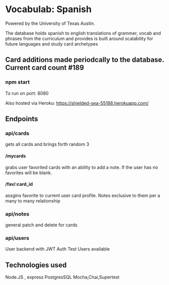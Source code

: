 # Vocabulab: Spanish
Powered by the University of Texas Austin.

The database holds spanish to english translations of grammer, vocab and phrases from the curriculum and provides is built around scalability
for future languages and study card archetypes



## Card additions made periodcally to the database. Current card count #189




### npm start 
To run on port: 8080

Also hosted via Heroku:
https://shielded-sea-55188.herokuapp.com/


## Endpoints
### api/cards
gets all cards and brings forth random 3

#### /mycards
grabs user favorited cards with an ability to add a note.  If the user has no favorites will be blank.

#### /fav/:card_id
assgins favorite to current user card profile.  Notes exclusive to them per a many to many relationship

### api/notes
general patch and delete for cards

### api/users
User backend with JWT Auth
Test Users available


## Technologies used
Node.JS , express
PostgresSQL
Mocha,Chai,Supertest
